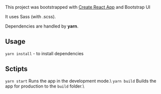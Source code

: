 This project was bootstrapped with [Create React App](https://github.com/facebook/create-react-app) and Bootstrap UI

It uses Sass (with .scss).

Dependencies are handled by **yarn**.

## Usage
`yarn install` - to install dependencies

## Sctipts 
`yarn start` Runs the app in the development mode.\ 
`yarn build` Builds the app for production to the `build` folder.\ 
